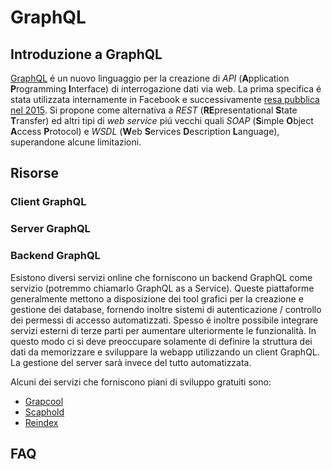 # GraphQL

## Introduzione a GraphQL
[GraphQL](http://graphql.org) é un nuovo linguaggio per la creazione di *API* (**A**pplication **P**rogramming **I**nterface) di interrogazione dati via web. La prima specifica é stata utilizzata internamente in Facebook e successivamente [resa pubblica nel 2015](https://code.facebook.com/posts/1691455094417024).
Si propone come alternativa a *REST* (**RE**presentational **S**tate **T**ransfer) ed altri tipi di *web service* piú vecchi quali *SOAP* (**S**imple **O**bject **A**ccess **P**rotocol) e *WSDL* (**W**eb **S**ervices **D**escription **L**anguage), superandone alcune limitazioni.

## Risorse

### Client GraphQL

### Server GraphQL

### Backend GraphQL

Esistono diversi servizi online che forniscono un backend GraphQL come servizio (potremmo chiamarlo GraphQL as a Service). Queste piattaforme generalmente mettono a disposizione dei tool grafici per la creazione e gestione dei database, fornendo inoltre sistemi di autenticazione / controllo dei permessi di accesso automatizzati. Spesso é inoltre possibile integrare servizi esterni di terze parti per aumentare ulteriormente le funzionalità. In questo modo ci si deve preoccupare solamente di definire la struttura dei dati da memorizzare e sviluppare la webapp utilizzando un client GraphQL. La gestione del server sarà invece del tutto automatizzata.

Alcuni dei servizi che forniscono piani di sviluppo gratuiti sono:

* [Grapcool](https://www.graph.cool/)
* [Scaphold](https://scaphold.io/)
* [Reindex](https://www.reindex.io/baas/)

## FAQ
